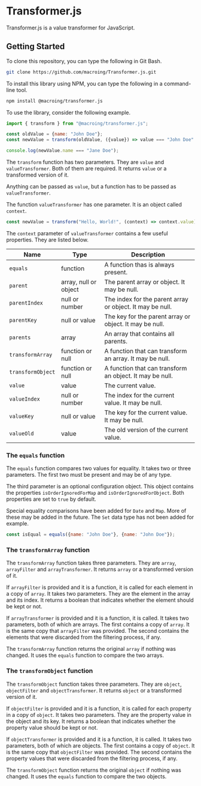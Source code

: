 Transformer.js
==============
Transformer.js is a value transformer for JavaScript.

Getting Started
---------------
To clone this repository, you can type the following in Git Bash.

```bash
git clone https://github.com/macroing/Transformer.js.git
```

To install this library using NPM, you can type the following in a command-line tool.

```bash
npm install @macroing/transformer.js
```

To use the library, consider the following example.

```js
import { transform } from "@macroing/transformer.js";

const oldValue = {name: "John Doe"};
const newValue = transform(oldValue, ({value}) => value === "John Doe" ? "Jane Doe" : value);

console.log(newValue.name === "Jane Doe");
```

The `transform` function has two parameters. They are `value` and `valueTransformer`. Both of them are required. It returns `value` or a transformed version of it.

Anything can be passed as `value`, but a function has to be passed as `valueTransformer`.

The function `valueTransformer` has one parameter. It is an object called `context`.

```js
const newValue = transform("Hello, World!", (context) => context.value);
```

The `context` parameter of `valueTransformer` contains a few useful properties. They are listed below.

| Name              | Type                  | Description                                               |
| ----------------- | --------------------- | --------------------------------------------------------- |
| `equals`          | function              | A function thas is always present.                        |
| `parent`          | array, null or object | The parent array or object. It may be null.               |
| `parentIndex`     | null or number        | The index for the parent array or object. It may be null. |
| `parentKey`       | null or value         | The key for the parent array or object. It may be null.   |
| `parents`         | array                 | An array that contains all parents.                       |
| `transformArray`  | function or null      | A function that can transform an array. It may be null.   |
| `transformObject` | function or null      | A function that can transform an object. It may be null.  |
| `value`           | value                 | The current value.                                        |
| `valueIndex`      | null or number        | The index for the current value. It may be null.          |
| `valueKey`        | null or value         | The key for the current value. It may be null.            |
| `valueOld`        | value                 | The old version of the current value.                     |

### The `equals` function

The `equals` function compares two values for equality. It takes two or three parameters. The first two must be present and may be of any type.

The third parameter is an optional configuration object. This object contains the properties `isOrderIgnoredForMap` and `isOrderIgnoredForObject`. Both properties are set to `true` by default.

Special equality comparisons have been added for `Date` and `Map`. More of these may be added in the future. The `Set` data type has not been added for example.

```js
const isEqual = equals({name: "John Doe"}, {name: "John Doe"});
```

### The `transformArray` function

The `transformArray` function takes three parameters. They are `array`, `arrayFilter` and `arrayTransformer`. It returns `array` or a transformed version of it.

If `arrayFilter` is provided and it is a function, it is called for each element in a copy of `array`. It takes two parameters. They are the element in the array and its index. It returns a boolean that indicates whether the element should be kept or not.

If `arrayTransformer` is provided and it is a function, it is called. It takes two parameters, both of which are arrays. The first contains a copy of `array`. It is the same copy that `arrayFilter` was provided. The second contains the elements that were discarded from the filtering process, if any.

The `transformArray` function returns the original `array` if nothing was changed. It uses the `equals` function to compare the two arrays.

### The `transformObject` function

The `transformObject` function takes three parameters. They are `object`, `objectFilter` and `objectTransformer`. It returns `object` or a transformed version of it.

If `objectFilter` is provided and it is a function, it is called for each property in a copy of `object`. It takes two parameters. They are the property value in the object and its key. It returns a boolean that indicates whether the property value should be kept or not.

If `objectTransformer` is provided and it is a function, it is called. It takes two parameters, both of which are objects. The first contains a copy of `object`. It is the same copy that `objectFilter` was provided. The second contains the property values that were discarded from the filtering process, if any.

The `transformObject` function returns the original `object` if nothing was changed. It uses the `equals` function to compare the two objects.